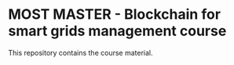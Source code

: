 # MOST MASTER - Blockchain for smart grids management course

This repository contains the course material. 
 
